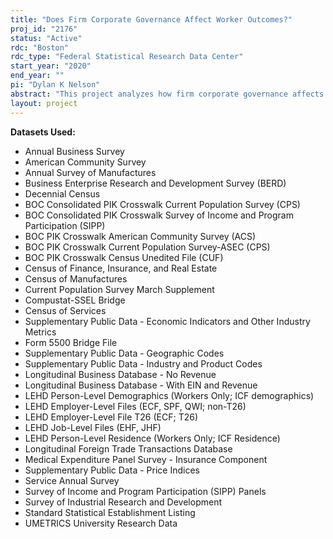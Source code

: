 ```yaml
---
title: "Does Firm Corporate Governance Affect Worker Outcomes?"
proj_id: "2176"
status: "Active"
rdc: "Boston"
rdc_type: "Federal Statistical Research Data Center"
start_year: "2020"
end_year: ""
pi: "Dylan K Nelson"
abstract: "This project analyzes how firm corporate governance affects worker outcomes. Corporate governance can be defined as the institutions within each firm that govern its decision-making, and the resulting balance of power between stakeholder groups. Contemporary trends in corporate governance include increased owner control over executives, the emergence of new styles of ownership to fund and restructure firms, and a large decline in the number of publicly listed firms. We use Census longitudinally-linked data to analyze the relationship between these trends and individual worker and worker household outcomes including earnings, employment, and occupational attainment. We begin our project by using novel network methods to impute occupation into the LEHD. We then describe the relationship between corporate governance and worker outcomes, using variance decomposition, regression, and Markovian modeling. We thirdly estimate the effect of firm governance transitions on worker outcomes, for example private equity buy-outs. Finally, we take a spatial perspective to study how the diversity of firms within local labor markets influences local inequality."
layout: project
---
```


**Datasets Used:**

  - Annual Business Survey 
  - American Community Survey 
  - Annual Survey of Manufactures 
  - Business Enterprise Research and Development Survey (BERD) 
  - Decennial Census 
  - BOC Consolidated PIK Crosswalk Current Population Survey (CPS) 
  - BOC Consolidated PIK Crosswalk Survey of Income and Program Participation (SIPP) 
  - BOC PIK Crosswalk American Community Survey (ACS) 
  - BOC PIK Crosswalk Current Population Survey-ASEC (CPS) 
  - BOC PIK Crosswalk Census Unedited File (CUF) 
  - Census of Finance, Insurance, and Real Estate 
  - Census of Manufactures 
  - Current Population Survey March Supplement 
  - Compustat-SSEL Bridge 
  - Census of Services 
  - Supplementary Public Data - Economic Indicators and Other Industry Metrics 
  - Form 5500 Bridge File 
  - Supplementary Public Data - Geographic Codes 
  - Supplementary Public Data - Industry and Product Codes 
  - Longitudinal Business Database - No Revenue 
  - Longitudinal Business Database - With EIN and Revenue 
  - LEHD Person-Level Demographics (Workers Only; ICF demographics) 
  - LEHD Employer-Level Files (ECF, SPF, QWI; non-T26) 
  - LEHD Employer-Level File T26 (ECF; T26) 
  - LEHD Job-Level Files (EHF, JHF) 
  - LEHD Person-Level Residence (Workers Only; ICF Residence) 
  - Longitudinal Foreign Trade Transactions Database 
  - Medical Expenditure Panel Survey - Insurance Component 
  - Supplementary Public Data - Price Indices 
  - Service Annual Survey 
  - Survey of Income and Program Participation (SIPP) Panels 
  - Survey of Industrial Research and Development 
  - Standard Statistical Establishment Listing 
  - UMETRICS University Research Data 


